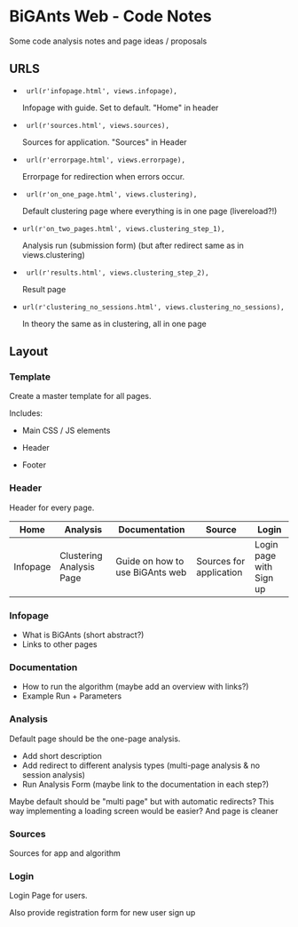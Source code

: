 # BiGAnts Web - Code Notes

Some code analysis notes and page ideas / proposals

## URLS

+ `	url(r'infopage.html', views.infopage),`

  Infopage with guide. Set to default. "Home" in header

+ `	url(r'sources.html', views.sources),`

  Sources for application. "Sources" in Header

+ `	url(r'errorpage.html', views.errorpage),`

  Errorpage for redirection when errors occur.

+ ` url(r'on_one_page.html', views.clustering),`

  Default clustering page where everything is in one page (livereload?!)

+ `url(r'on_two_pages.html', views.clustering_step_1), `

  Analysis run (submission form) (but after redirect same as in views.clustering)

+ `	url(r'results.html', views.clustering_step_2),`

  Result page

+ `url(r'clustering_no_sessions.html', views.clustering_no_sessions),`

  In theory the same as in clustering, all in one page

## Layout

### Template

Create a master template for all pages.

Includes:

+ Main CSS / JS elements

+ Header
+ Footer

### Header

Header for every page. 

| Home     | Analysis                  | Documentation                   | Source                  | Login                   |
| -------- | ------------------------- | ------------------------------- | ----------------------- | ----------------------- |
| Infopage | Clustering  Analysis Page | Guide on how to use BiGAnts web | Sources for application | Login page with Sign up |



### Infopage

+ What is BiGAnts (short abstract?)
+ Links to other pages 

### Documentation

- How to run the algorithm (maybe add an overview with links?)
- Example Run + Parameters

### Analysis

Default page should be the one-page analysis.

+ Add short description
+ Add redirect to different analysis types (multi-page analysis & no session analysis)
+ Run Analysis Form (maybe link to the documentation in each step?)

Maybe default should be "multi page" but with automatic redirects? This way implementing a loading screen would be easier? And page is cleaner

### Sources

Sources for app and algorithm

### Login

Login Page for users.

Also provide registration form for new user sign up